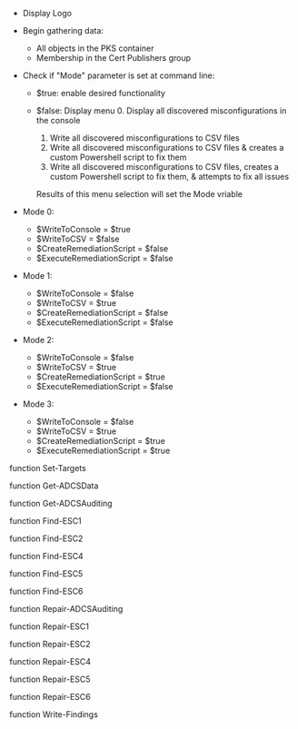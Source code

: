 - Display Logo
- Begin gathering data:
  - All objects in the PKS container
  - Membership in the Cert Publishers group
- Check if "Mode" parameter is set at command line:
  - $true: enable desired functionality
  - $false: Display menu
    0. Display all discovered misconfigurations in the console
    1. Write all discovered misconfigurations to CSV files
    2. Write all discovered misconfigurations to CSV files & creates a custom Powershell script to fix them
    3. Write all discovered misconfigurations to CSV files, creates a custom Powershell script to fix them, & attempts to fix all issues

    Results of this menu selection will set the Mode vriable

- Mode 0:
  - $WriteToConsole = $true
  - $WriteToCSV = $false
  - $CreateRemediationScript = $false
  - $ExecuteRemediationScript = $false

- Mode 1:
  - $WriteToConsole = $false
  - $WriteToCSV = $true
  - $CreateRemediationScript = $false
  - $ExecuteRemediationScript = $false

- Mode 2:
  - $WriteToConsole = $false
  - $WriteToCSV = $true
  - $CreateRemediationScript = $true
  - $ExecuteRemediationScript = $false

- Mode 3:
  - $WriteToConsole = $false
  - $WriteToCSV = $true
  - $CreateRemediationScript = $true
  - $ExecuteRemediationScript = $true

function Set-Targets

function Get-ADCSData

function Get-ADCSAuditing

function Find-ESC1

function Find-ESC2

function Find-ESC4

function Find-ESC5

function Find-ESC6

function Repair-ADCSAuditing

function Repair-ESC1

function Repair-ESC2

function Repair-ESC4

function Repair-ESC5

function Repair-ESC6

function Write-Findings





